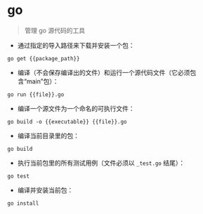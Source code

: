 # go

> 管理 go 源代码的工具

- 通过指定的导入路径来下载并安装一个包：

`go get {{package_path}}`

- 编译（不会保存编译出的文件）和运行一个源代码文件（它必须包含“main”包）：

`go run {{file}}.go`

- 编译一个源文件为一个命名的可执行文件：

`go build -o {{executable}} {{file}}.go`

- 编译当前目录里的包：

`go build`

- 执行当前包里的所有测试用例（文件必须以 `_test.go` 结尾）：

`go test`

- 编译并安装当前包：

`go install`

[#]: contributors: ([iO]，[公孙林]，[王兴宇，Linux 中國]，[holy4god])